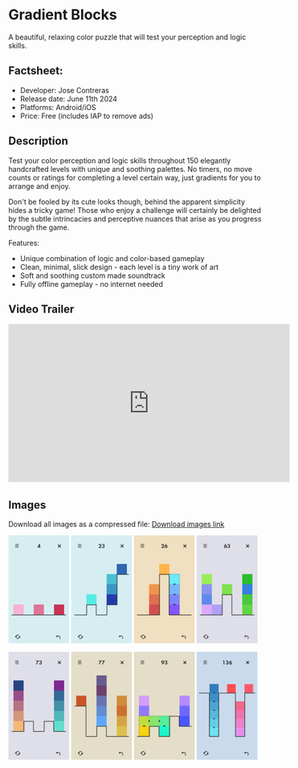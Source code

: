 # Gradient Blocks
A beautiful, relaxing color puzzle that will test your perception and logic skills.

## Factsheet:
 - Developer: Jose Contreras
 - Release date: June 11th 2024
 - Platforms: Android/iOS
 - Price: Free (includes IAP to remove ads)  



## Description

Test your color perception and logic skills throughout 150 elegantly handcrafted levels with unique and soothing palettes. No timers, no move counts or ratings for completing a level certain way, just gradients for you to arrange and enjoy. 

Don't be fooled by its cute looks though, behind the apparent simplicity hides a tricky game! Those who enjoy a challenge will certainly be delighted by the subtle intrincacies and perceptive nuances that arise as you progress through the game.  



Features:


* Unique combination of logic and color-based gameplay
* Clean, minimal, slick design - each level is a tiny work of art
* Soft and soothing custom made soundtrack
* Fully offline gameplay - no internet needed  



## Video Trailer

<iframe width="560" height="315" src="https://www.youtube.com/embed/L71Tqh7m-tU?si=pYmpTxH4ARlNqXAy" title="YouTube video player" frameborder="0" allow="accelerometer; autoplay; clipboard-write; encrypted-media; gyroscope; picture-in-picture; web-share" referrerpolicy="strict-origin-when-cross-origin" allowfullscreen></iframe>  



## Images

Download all images as a compressed file: [Download images link](https://drive.google.com/file/d/1i5zyFAJZjZXpNb2_UGz400cnAhWW0npK/view?usp=sharing)

<p float="left">
  <img src="img/img1.jpg" width="24%" />
  <img src="img/img2.jpg" width="24%" />
  <img src="img/img3.jpg" width="24%" />
  <img src="img/img4.jpg" width="24%" />
</p>


<p float="left">
  <img src="img/img5.jpg" width="24%" />
  <img src="img/img6.jpg" width="24%" /> 
  <img src="img/img7.jpg" width="24%" />
  <img src="img/img8.jpg" width="24%" />
</p>

